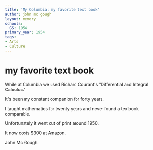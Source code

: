 ```yaml
---
title: 'My Columbia: my favorite text book'
author: john mc gough
layout: memory
schools:
  GS: 1954
primary_year: 1954
tags:
- Arts
- Culture
---
```

# my favorite text book

While at Columbia we used Richard Courant's "Differential and Integral Calculus."

It's been my constant companion for forty years.

I taught mathematics for twenty years and never found a textbook comparable.

Unfortunately it went out of print around 1950.

It now costs $300 at Amazon.

John Mc Gough
